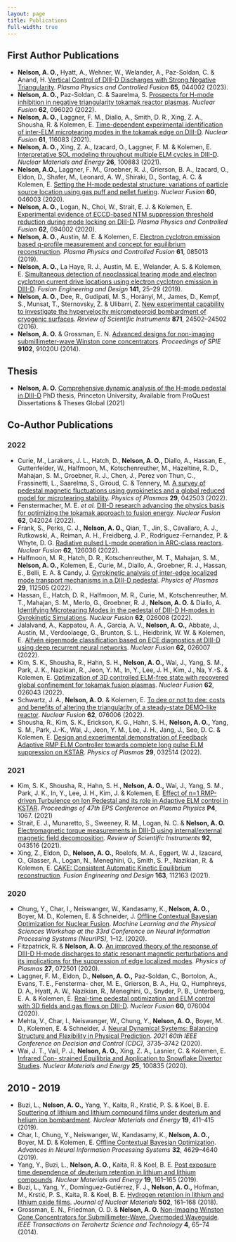 ```yaml
---
layout: page
title: Publications
full-width: true
---
```


## First Author Publications

- **Nelson, A. O.,** Hyatt, A., Wehner, W., Welander, A., Paz-Soldan, C. & Anand, H. [Vertical
    Control of DIII-D Discharges with Strong Negative Triangularity](https://doi.org/10.1088/1361-6587/acbe65). _Plasma Physics and Controlled Fusion_ **65**, 044002 (2023).
- **Nelson, A. O.,** Paz-Soldan, C. & Saarelma, S. [Prospects for H-mode inhibition in negative triangularity tokamak reactor plasmas](https://doi.org/10.1088/1741-4326/ac8064). _Nuclear Fusion_ **62**, 096020 (2022).
- **Nelson, A. O.,** Laggner, F. M., Diallo, A., Smith, D. R., Xing, Z. A., Shousha, R. & Kolemen, E. [Time-dependent experimental identification of inter-ELM microtearing modes in the tokamak edge on DIII-D](https://doi.org/10.1088/1741-4326/ac27ca). _Nuclear Fusion_ **61**, 116083 (2021).
- **Nelson, A. O.,** Xing, Z. A., Izacard, O., Laggner, F. M. & Kolemen, E. [Interpretative SOL modeling throughout multiple ELM cycles in DIII-D](https://doi.org/10.1016/j.nme.2020.100883). _Nuclear Materials and Energy_ **26**, 100883 (2021).
- **Nelson, A.O.,** Laggner, F. M., Groebner, R. J., Grierson, B. A., Izacard, O., Eldon, D., Shafer, M., Leonard, A. W., Shiraki, D., Sontag, A. C. & Kolemen, E. [Setting the H-mode pedestal structure: variations of particle source location using gas puff and pellet fueling]( https://doi.org/10.1088/1741-4326/ab5e65). _Nuclear Fusion_ **60**, 046003 (2020).
- **Nelson, A. O.,** Logan, N., Choi, W., Strait, E. J. & Kolemen, E. [Experimental evidence of ECCD-based NTM suppression threshold reduction during mode locking on DIII-D](https://doi.org/10.1088/1361-6587/ab9b3b). _Plasma Physics and Controlled Fusion_ **62**, 094002 (2020).
- **Nelson, A. O.,** Austin, M. E. & Kolemen, E. [Electron cyclotron emission based q-profile measurement and concept for equilibrium reconstruction](https://doi.org/10.1088/1361-6587/ab24a4). _Plasma Physics and Controlled Fusion_ **61**, 085013 (2019).
- **Nelson, A. O.,** La Haye, R. J., Austin, M. E., Welander, A. S. & Kolemen, E. [Simultaneous detection of neoclassical tearing mode and electron cyclotron current drive locations using electron cyclotron emission in DIII-D](https://doi.org/10.1016/j.fusengdes.2019.02.089). _Fusion Engineering and Design_ **141**, 25–29 (2019).
- **Nelson, A. O.,** Dee, R., Gudipati, M. S., Horányi, M., James, D., Kempf, S., Munsat, T., Sternovsky, Z. & Ulibarri, Z. [New experimental capability to investigate the hypervelocity micrometeoroid bombardment of cryogenic surfaces](https://doi.org/10.1063/1.4941960). _Review of Scientific Instruments_ **871**, 24502–24502 (2016).
- **Nelson, A. O.** & Grossman, E. N. [Advanced designs for non-imaging submillimeter-wave Winston cone concentrators](https://doi.org/10.1117/12.2050833). _Proceedings of SPIE_ **9102**, 91020U (2014).

## Thesis

- **Nelson, A. O.** [Comprehensive dynamic analysis of the H-mode pedestal in DIII-D](http://www.proquest.com/docview/2592245279?pq-origsite=gscholar&fromopenview=true) PhD thesis, Princeton University, Available from ProQuest Dissertations & Theses Global (2021)

## Co-Author Publications

### 2022

- Curie, M., Larakers, J. L., Hatch, D., **Nelson, A. O.,** Diallo, A., Hassan, E., Guttenfelder, W.,
    Halfmoon, M., Kotschenreuther, M., Hazeltine, R. D., Mahajan, S. M., Groebner, R. J., Chen, J.,
    Perez von Thun, C., Frassinetti, L., Saarelma, S., Giroud, C. & Tennery, M. [A survey of pedestal
    magnetic fluctuations using gyrokinetics and a global reduced model for microtearing stability](https://doi.org/10.1063/5.0084842).
    _Physics of Plasmas_ **29**, 042503 (2022).
- Fenstermacher, M. E. _et al._ [DIII-D research advancing the physics basis for optimizing the tokamak
    approach to fusion energy](https://doi.org/10.1088/1741-4326/ac2ff). _Nuclear Fusion_ **62**, 042024 
    (2022).
- Frank, S., Perks, C. J., **Nelson, A. O.,** Qian, T., Jin, S., Cavallaro, A. J., Rutkowski, A., Reiman,
    A. H., Freidberg, J. P., Rodriguez-Fernandez, P. & Whyte, D. G. [Radiative pulsed L-mode operation
    in ARC-class reactors](https://doi.org/10.1088/1741-4326/ac95ac). _Nuclear Fusion_ **62**, 126036 
    (2022).
- Halfmoon, M. R., Hatch, D. R., Kotschenreuther, M. T., Mahajan, S. M., **Nelson, A. O.,** Kolemen,
    E., Curie, M., Diallo, A., Groebner, R. J., Hassan, E., Belli, E. A. & Candy, J. [Gyrokinetic analysis
    of inter-edge localized mode transport mechanisms in a DIII-D pedestal](https://doi.org/10.1063/5.0102152). _Physics of Plasmas_ **29**,
    112505 (2022).
- Hassan, E., Hatch, D. R., Halfmoon, M. R., Curie, M., Kotschenreuther, M. T., Mahajan, S. M.,
    Merlo, G., Groebner, R. J., **Nelson, A. O.** & Diallo, A. [Identifying Microtearing Modes in the
    pedestal of DIII-D H-modes in Gyrokinetic Simulations](https://doi.org/10.1088/1741-4326/ac3be5). _Nuclear Fusion_ **62**, 026008 (2022).
- Jalalvand, A., Kappatou, A. A., Garcia, A. V., **Nelson, A. O.,** Abbate, J., Austin, M., Verdoolaege,
    G., Brunton, S. L., Heidbrink, W. W. & Kolemen, E. [Alfvén eigenmode classification based on
    ECE diagnostics at DIII-D using deep recurrent neural networks](https://doi.org/10.1088/1741-4326/ac3be7). _Nuclear Fusion_ **62,** 026007 (2022).
- Kim, S. K., Shousha, R., Hahn, S. H., **Nelson, A. O.,** Wai, J., Yang, S. M., Park, J. K., Nazikian,
    R., Jeon, Y. M., In, Y., Lee, J. H., Kim, J., Na, Y.-S. & Kolemen, E. [Optimization of 3D controlled
    ELM-free state with recovered global confinement for tokamak fusion plasmas](https://doi.org/10.1088/1741-4326/ac4369). _Nuclear Fusion_ **62**,
    026043 (2022).
- Schwartz, J. A., **Nelson, A. O.** & Kolemen, E. [To dee or not to dee: costs and benefits of altering
    the triangularity of a steady-state DEMO-like reactor](https://doi.org/10.1088/1741-4326/ac62f6). _Nuclear Fusion_ **62**, 076006 (2022).
- Shousha, R., Kim, S. K., Erickson, K. G., Hahn, S. H., **Nelson, A. O.,** Yang, S. M., Park, J.-K.,
    Wai, J., Jeon, Y. M., Lee, J. H., Jang, J., Seo, D. C. & Kolemen, E. [Design and experimental
    demonstration of Feedback Adaptive RMP ELM Controller towards complete long pulse ELM
    suppression on KSTAR](https://doi.org/10.1063/5.0081928). _Physics of Plasmas_ **29**, 032514 
    (2022).

### 2021

- Kim, S. K., Shousha, R., Hahn, S. H., **Nelson, A. O.,** Wai, J., Yang, S. M., Park, J. K., In, Y.,
    Lee, J. H., Kim, J. & Kolemen, E. [Effect of n=1 RMP-driven Turbulence on Ion Pedestal and its
    role in Adaptive ELM control in KSTAR](http://ocs.ciemat.es/eps2021pap/pdf/P4.1067.pdf). _Proceedings of 47th EPS Conference on Plasma Physics_
    **P4**, 1067. (2021)
- Strait, E. J., Munaretto, S., Sweeney, R. M., Logan, N. C. & **Nelson, A. O.** [Electromagnetic
    torque measurements in DIII-D using internal/external magnetic field decomposition](https://doi.org/10.1063/5.0040598). _Review of_
    _Scientific Instruments_ **92**, 043516 (2021).
- Xing, Z., Eldon, D., **Nelson, A. O.,** Roelofs, M. A., Eggert, W. J., Izacard, O., Glasser, A., Logan,
    N., Meneghini, O., Smith, S. P., Nazikian, R. & Kolemen, E. [CAKE: Consistent Automatic Kinetic
    Equilibrium reconstruction](https://doi.org/10.1016/j.fusengdes.2020.112163). _Fusion Engineering and Design_ **163**, 112163 (2021).

### 2020

- Chung, Y., Char, I., Neiswanger, W., Kandasamy, K., **Nelson, A. O.,** Boyer, M. D., Kolemen, E. &
    Schneider, J. [Offline Contextual Bayesian Optimization for Nuclear Fusion](http://arxiv.org/abs/2001.01793). _Machine Learning and_
    _the Physical Sciences Workshop at the 33rd Conference on Neural Information Processing Systems_
    _(NeurIPS),_ 1–12. (2020).
- Fitzpatrick, R. & **Nelson, A. O.** [An improved theory of the response of DIII-D H-mode discharges
    to static resonant magnetic perturbations and its implications for the suppression of edge localized
    modes](https://doi.org/10.1063/5.0011738). _Physics of Plasmas_ **27**, 072501 (2020).
- Laggner, F. M., Eldon, D., **Nelson, A. O.,** Paz-Soldan, C., Bortolon, A., Evans, T. E., Fensterma-
    cher, M. E., Grierson, B. A., Hu, Q., Humphreys, D. A., Hyatt, A. W., Nazikian, R., Meneghini, O.,
    Snyder, P. B., Unterberg, E. A. & Kolemen, E. [Real-time pedestal optimization and ELM control
    with 3D fields and gas flows on DIII-D](https://doi.org/10.1088/1741-4326/ab88e1). _Nuclear Fusion_ **60**, 076004 (2020).
- Mehta, V., Char, I., Neiswanger, W., Chung, Y., **Nelson, A. O.,** Boyer, M. D., Kolemen, E. &
    Schneider, J. [Neural Dynamical Systems: Balancing Structure and Flexibility in Physical Prediction](https://doi.org/10.1109/CDC45484.2021.9682807). _2021 60th IEEE Conference on Decision and Control (CDC),_ 3735–3742 (2020).
- Wai, J. T., Vail, P. J., **Nelson, A. O.,** Xing, Z. A., Lasnier, C. & Kolemen, E. [Infrared Con-
    strained Equilibria and Application to Snowflake Divertor Studies](https://doi.org/10.1016/j.nme.2020.100835). _Nuclear Materials and Energy_
    **25**, 100835 (2020).

## 2010 - 2019

- Buzi, L., **Nelson, A. O.,** Yang, Y., Kaita, R., Krstić, P. S. & Koel, B. E. [Sputtering of lithium
    and lithium compound films under deuterium and helium ion bombardment](https://doi.org/10.1016/j.nme.2019.02.037). _Nuclear Materials and_
    _Energy_ **19**, 411–415 (2019).
- Char, I., Chung, Y., Neiswanger, W., Kandasamy, K., **Nelson, A. O.,** Boyer, M. D. & Kolemen, E.
    [Offline Contextual Bayesian Optimization](https://proceedings.neurips.cc/paper/2019/file/7876acb66640bad41f1e1371ef30c180-Paper.pdf). _Advances in Neural Information Processing Systems_ **32**,
    4629–4640 (2019).
- Yang, Y., Buzi, L., **Nelson, A. O.,** Kaita, R. & Koel, B. E. [Post exposure time dependence of
    deuterium retention in lithium and lithium compounds](https://doi.org/10.1016/j.nme.2019.01.031). _Nuclear Materials and Energy_ **19**, 161–165 
    (2019).
- Buzi, L., Yang, Y., Domínguez-Gutiérrez, F. J., **Nelson, A. O.,** Hofman, M., Krstić, P. S., Kaita, R.
    & Koel, B. E. [Hydrogen retention in lithium and lithium oxide films](https://doi.org/10.1016/j.jnucmat.2018.02.010). _Journal of Nuclear Materials_
    **502**, 161–168 (2018).
- Grossman, E. N., Friedman, O. D. & **Nelson, A. O.** [Non-Imaging Winston Cone Concentrators
    for Submillimeter-Wave, Overmoded Waveguide](https://doi.org/10.1109/TTHZ.2013.2283371). _IEEE Transactions on Terahertz Science and_
    _Technology_ **4**, 65–74 (2014).
